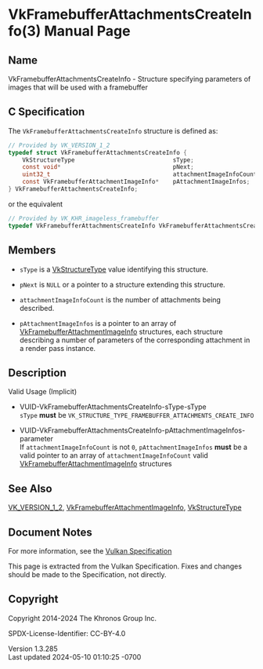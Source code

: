 # VkFramebufferAttachmentsCreateInfo(3) Manual Page

## Name

VkFramebufferAttachmentsCreateInfo - Structure specifying parameters of
images that will be used with a framebuffer



## <a href="#_c_specification" class="anchor"></a>C Specification

The `VkFramebufferAttachmentsCreateInfo` structure is defined as:

``` c
// Provided by VK_VERSION_1_2
typedef struct VkFramebufferAttachmentsCreateInfo {
    VkStructureType                            sType;
    const void*                                pNext;
    uint32_t                                   attachmentImageInfoCount;
    const VkFramebufferAttachmentImageInfo*    pAttachmentImageInfos;
} VkFramebufferAttachmentsCreateInfo;
```

or the equivalent

``` c
// Provided by VK_KHR_imageless_framebuffer
typedef VkFramebufferAttachmentsCreateInfo VkFramebufferAttachmentsCreateInfoKHR;
```

## <a href="#_members" class="anchor"></a>Members

- `sType` is a [VkStructureType](https://registry.khronos.org/vulkan/specs/1.3-extensions/man/html/VkStructureType.html) value identifying
  this structure.

- `pNext` is `NULL` or a pointer to a structure extending this
  structure.

- `attachmentImageInfoCount` is the number of attachments being
  described.

- `pAttachmentImageInfos` is a pointer to an array of
  [VkFramebufferAttachmentImageInfo](https://registry.khronos.org/vulkan/specs/1.3-extensions/man/html/VkFramebufferAttachmentImageInfo.html)
  structures, each structure describing a number of parameters of the
  corresponding attachment in a render pass instance.

## <a href="#_description" class="anchor"></a>Description

Valid Usage (Implicit)

- <a href="#VUID-VkFramebufferAttachmentsCreateInfo-sType-sType"
  id="VUID-VkFramebufferAttachmentsCreateInfo-sType-sType"></a>
  VUID-VkFramebufferAttachmentsCreateInfo-sType-sType  
  `sType` **must** be
  `VK_STRUCTURE_TYPE_FRAMEBUFFER_ATTACHMENTS_CREATE_INFO`

- <a
  href="#VUID-VkFramebufferAttachmentsCreateInfo-pAttachmentImageInfos-parameter"
  id="VUID-VkFramebufferAttachmentsCreateInfo-pAttachmentImageInfos-parameter"></a>
  VUID-VkFramebufferAttachmentsCreateInfo-pAttachmentImageInfos-parameter  
  If `attachmentImageInfoCount` is not `0`, `pAttachmentImageInfos`
  **must** be a valid pointer to an array of `attachmentImageInfoCount`
  valid
  [VkFramebufferAttachmentImageInfo](https://registry.khronos.org/vulkan/specs/1.3-extensions/man/html/VkFramebufferAttachmentImageInfo.html)
  structures

## <a href="#_see_also" class="anchor"></a>See Also

[VK_VERSION_1_2](https://registry.khronos.org/vulkan/specs/1.3-extensions/man/html/VK_VERSION_1_2.html),
[VkFramebufferAttachmentImageInfo](https://registry.khronos.org/vulkan/specs/1.3-extensions/man/html/VkFramebufferAttachmentImageInfo.html),
[VkStructureType](https://registry.khronos.org/vulkan/specs/1.3-extensions/man/html/VkStructureType.html)

## <a href="#_document_notes" class="anchor"></a>Document Notes

For more information, see the <a
href="https://registry.khronos.org/vulkan/specs/1.3-extensions/html/vkspec.html#VkFramebufferAttachmentsCreateInfo"
target="_blank" rel="noopener">Vulkan Specification</a>

This page is extracted from the Vulkan Specification. Fixes and changes
should be made to the Specification, not directly.

## <a href="#_copyright" class="anchor"></a>Copyright

Copyright 2014-2024 The Khronos Group Inc.

SPDX-License-Identifier: CC-BY-4.0

Version 1.3.285  
Last updated 2024-05-10 01:10:25 -0700
